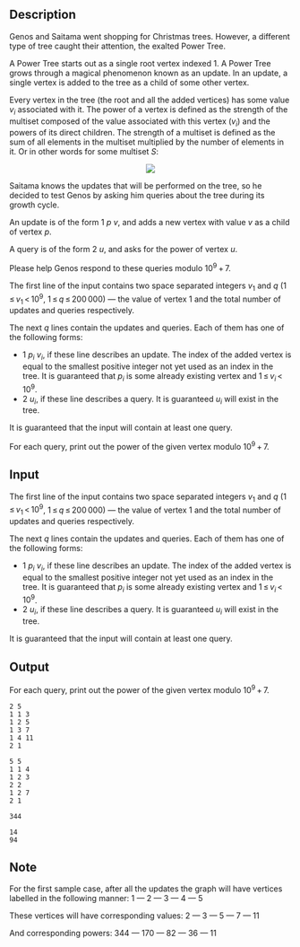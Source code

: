 ## Description

<div><p>Genos and Saitama went shopping for Christmas trees. However, a different type of tree caught their attention, the exalted Power Tree. </p><p>A Power Tree starts out as a single root vertex indexed <span class="tex-span">1</span>. A Power Tree grows through a magical phenomenon known as an update. In an <span class="tex-font-style-it">update</span>, a single vertex is added to the tree as a child of some other vertex.</p><p>Every vertex in the tree (the root and all the added vertices) has some value <span class="tex-span"><i>v</i><sub class="lower-index"><i>i</i></sub></span> associated with it. The <span class="tex-font-style-it">power</span> of a vertex is defined as the strength of the multiset composed of the value associated with this vertex (<span class="tex-span"><i>v</i><sub class="lower-index"><i>i</i></sub></span>) and the <span class="tex-font-style-it">powers</span> of its direct children. The <span class="tex-font-style-it">strength</span> of a multiset is defined as the sum of all elements in the <span class="tex-font-style-bf">multiset</span> multiplied by the number of elements in it. Or in other words for some <span class="tex-font-style-bf">multiset</span> <span class="tex-span"><i>S</i></span>: </p><center class="tex-equation"><img align="middle" class="tex-formula" src="file://2vSnLN4I.png" style="max-width: 100.0%;max-height: 100.0%;"></center><p>Saitama knows the <span class="tex-font-style-it">updates</span> that will be performed on the tree, so he decided to test Genos by asking him queries about the tree during its growth cycle.</p><p>An update is of the form <span class="tex-span">1&nbsp;<i>p</i>&nbsp;<i>v</i></span>, and adds a new vertex with value <span class="tex-span"><i>v</i></span> as a child of vertex <span class="tex-span"><i>p</i></span>.</p><p>A query is of the form <span class="tex-span">2&nbsp;<i>u</i></span>, and asks for the power of vertex <span class="tex-span"><i>u</i></span>.</p><p>Please help Genos respond to these queries modulo <span class="tex-span">10<sup class="upper-index">9</sup> + 7</span>.</p></div><div class="input-specification"><p>The first line of the input contains two space separated integers <span class="tex-span"><i>v</i><sub class="lower-index">1</sub></span> and <span class="tex-span"><i>q</i></span> (<span class="tex-span">1 ≤ <i>v</i><sub class="lower-index">1</sub> &lt; 10<sup class="upper-index">9</sup></span>, <span class="tex-span">1 ≤ <i>q</i> ≤ 200 000</span>) — the value of vertex <span class="tex-span">1</span> and the total number of updates and queries respectively.</p><p>The next <span class="tex-span"><i>q</i></span> lines contain the updates and queries. Each of them has one of the following forms: </p><ul> <li> <span class="tex-span">1&nbsp;<i>p</i><sub class="lower-index"><i>i</i></sub>&nbsp;<i>v</i><sub class="lower-index"><i>i</i></sub></span>, if these line describes an update. The index of the added vertex is equal to the smallest positive integer not yet used as an index in the tree. It is guaranteed that <span class="tex-span"><i>p</i><sub class="lower-index"><i>i</i></sub></span> is some already existing vertex and <span class="tex-span">1 ≤ <i>v</i><sub class="lower-index"><i>i</i></sub> &lt; 10<sup class="upper-index">9</sup></span>. </li><li> <span class="tex-span">2&nbsp;<i>u</i><sub class="lower-index"><i>i</i></sub></span>, if these line describes a query. It is guaranteed <span class="tex-span"><i>u</i><sub class="lower-index"><i>i</i></sub></span> will exist in the tree. </li></ul><p>It is guaranteed that the input will contain at least one query.</p></div><div class="output-specification"><p>For each query, print out the power of the given vertex modulo <span class="tex-span">10<sup class="upper-index">9</sup> + 7</span>.</p></div>

## Input

<p>The first line of the input contains two space separated integers <span class="tex-span"><i>v</i><sub class="lower-index">1</sub></span> and <span class="tex-span"><i>q</i></span> (<span class="tex-span">1 ≤ <i>v</i><sub class="lower-index">1</sub> &lt; 10<sup class="upper-index">9</sup></span>, <span class="tex-span">1 ≤ <i>q</i> ≤ 200 000</span>) — the value of vertex <span class="tex-span">1</span> and the total number of updates and queries respectively.</p><p>The next <span class="tex-span"><i>q</i></span> lines contain the updates and queries. Each of them has one of the following forms: </p><ul> <li> <span class="tex-span">1&nbsp;<i>p</i><sub class="lower-index"><i>i</i></sub>&nbsp;<i>v</i><sub class="lower-index"><i>i</i></sub></span>, if these line describes an update. The index of the added vertex is equal to the smallest positive integer not yet used as an index in the tree. It is guaranteed that <span class="tex-span"><i>p</i><sub class="lower-index"><i>i</i></sub></span> is some already existing vertex and <span class="tex-span">1 ≤ <i>v</i><sub class="lower-index"><i>i</i></sub> &lt; 10<sup class="upper-index">9</sup></span>. </li><li> <span class="tex-span">2&nbsp;<i>u</i><sub class="lower-index"><i>i</i></sub></span>, if these line describes a query. It is guaranteed <span class="tex-span"><i>u</i><sub class="lower-index"><i>i</i></sub></span> will exist in the tree. </li></ul><p>It is guaranteed that the input will contain at least one query.</p>

## Output

<p>For each query, print out the power of the given vertex modulo <span class="tex-span">10<sup class="upper-index">9</sup> + 7</span>.</p>





```input1
2 5
1 1 3
1 2 5
1 3 7
1 4 11
2 1

```




```input2
5 5
1 1 4
1 2 3
2 2
1 2 7
2 1

```




```output1
344

```




```output2
14
94

```



## Note

<p>For the first sample case, after all the updates the graph will have vertices labelled in the following manner: 1 — 2 — 3 — 4 — 5</p><p>These vertices will have corresponding values: 2 — 3 — 5 — 7 — 11</p><p>And corresponding powers: 344 — 170 — 82 — 36 — 11</p>
